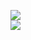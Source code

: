 [![](https://img.shields.io/badge/Made%20With-Github%20Spray-lightgrey.svg?style=for-the-badge&logo=github)](https://github.com/Annihil/github-spray#24819)  
[![](https://i.imgur.com/2DrTn0Z.gif)](https://github.com/Annihil/github-spray)